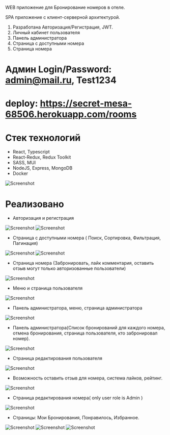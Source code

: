 WEB приложение для Бронирование номеров в отеле.

SPA приложение с клиент-серверной архитектурой.
1. Разработана Авторизация/Регистрация, JWT.
2. Личный кабинет пользователя
3. Панель администратора 
4. Страница с доступными номера
5. Страница номера

# Админ Login/Password: admin@mail.ru, Test1234
# deploy: https://secret-mesa-68506.herokuapp.com/rooms


# Стек технологий
- React, Typescript
- React-Redux, Redux Toolkit
- SASS, MUI
- NodeJS, Express, MongoDB
- Docker

![Screenshot](./screenshots/main-page.png)

# Реализовано

- Авторизация и регистрация

![Screenshot](./screenshots/sign-in.png)
![Screenshot](./screenshots/sign-up.png)

- Страница с доступными номера ( Поиск, Сортировка, Фильтрация, Пагинация)

![Screenshot](./screenshots/rooms-page-full.png)
![Screenshot](./screenshots/rooms-skeleton.png)

- Страница номера (Забронировать, лайк комментария, оставить отзыв могут только авторизованные пользователи)

![Screenshot](./screenshots/room-page.png)

- Меню и страница пользователя

![Screenshot](./screenshots/user-page.png)

- Панель администратора, меню, страница администратора

![Screenshot](./screenshots/admin-page.png)

- Панель администратора(Список бронирований для каждого номера, отмена бронирования, страница пользователя, кто забронировал номер).

![Screenshot](./screenshots/admin-panel-room.png)


- Страница редактирования пользователя

![Screenshot](./screenshots/Edit-profile.png)


- Возможность оставить отзыв для номера, система лайков, рейтинг.  

![Screenshot](./screenshots/comments.png)

- Страница редактирования номера( only user role is Admin )  

![Screenshot](./screenshots/edit-room.png)

- Страницы: Мои Бронирования, Понравилось, Избранное.  

![Screenshot](./screenshots/my-booking.png)
![Screenshot](./screenshots/my-favorite-room.png)
![Screenshot](./screenshots/my-likes.png)
